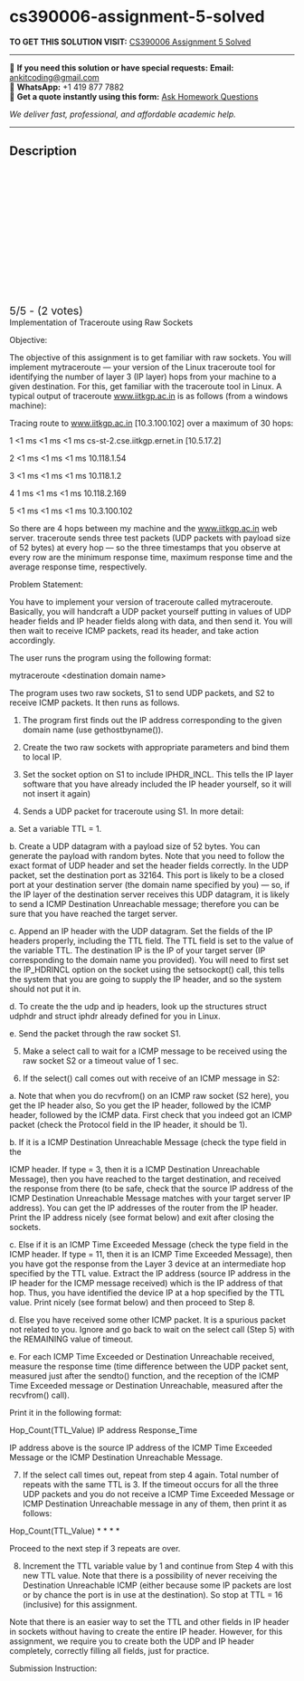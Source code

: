 # cs390006-assignment-5-solved
**TO GET THIS SOLUTION VISIT:** [CS390006 Assignment 5 Solved](https://www.ankitcodinghub.com/product/cs390006-cs-39006-assignment-5-solved/)


---

📩 **If you need this solution or have special requests:** **Email:** ankitcoding@gmail.com  
📱 **WhatsApp:** +1 419 877 7882  
📄 **Get a quote instantly using this form:** [Ask Homework Questions](https://www.ankitcodinghub.com/services/ask-homework-questions/)

*We deliver fast, professional, and affordable academic help.*

---

<h2>Description</h2>



<div class="kk-star-ratings kksr-auto kksr-align-center kksr-valign-top" data-payload="{&quot;align&quot;:&quot;center&quot;,&quot;id&quot;:&quot;116504&quot;,&quot;slug&quot;:&quot;default&quot;,&quot;valign&quot;:&quot;top&quot;,&quot;ignore&quot;:&quot;&quot;,&quot;reference&quot;:&quot;auto&quot;,&quot;class&quot;:&quot;&quot;,&quot;count&quot;:&quot;2&quot;,&quot;legendonly&quot;:&quot;&quot;,&quot;readonly&quot;:&quot;&quot;,&quot;score&quot;:&quot;5&quot;,&quot;starsonly&quot;:&quot;&quot;,&quot;best&quot;:&quot;5&quot;,&quot;gap&quot;:&quot;4&quot;,&quot;greet&quot;:&quot;Rate this product&quot;,&quot;legend&quot;:&quot;5\/5 - (2 votes)&quot;,&quot;size&quot;:&quot;24&quot;,&quot;title&quot;:&quot;CS390006  Assignment 5 Solved&quot;,&quot;width&quot;:&quot;138&quot;,&quot;_legend&quot;:&quot;{score}\/{best} - ({count} {votes})&quot;,&quot;font_factor&quot;:&quot;1.25&quot;}">

<div class="kksr-stars">

<div class="kksr-stars-inactive">
            <div class="kksr-star" data-star="1" style="padding-right: 4px">


<div class="kksr-icon" style="width: 24px; height: 24px;"></div>
        </div>
            <div class="kksr-star" data-star="2" style="padding-right: 4px">


<div class="kksr-icon" style="width: 24px; height: 24px;"></div>
        </div>
            <div class="kksr-star" data-star="3" style="padding-right: 4px">


<div class="kksr-icon" style="width: 24px; height: 24px;"></div>
        </div>
            <div class="kksr-star" data-star="4" style="padding-right: 4px">


<div class="kksr-icon" style="width: 24px; height: 24px;"></div>
        </div>
            <div class="kksr-star" data-star="5" style="padding-right: 4px">


<div class="kksr-icon" style="width: 24px; height: 24px;"></div>
        </div>
    </div>

<div class="kksr-stars-active" style="width: 138px;">
            <div class="kksr-star" style="padding-right: 4px">


<div class="kksr-icon" style="width: 24px; height: 24px;"></div>
        </div>
            <div class="kksr-star" style="padding-right: 4px">


<div class="kksr-icon" style="width: 24px; height: 24px;"></div>
        </div>
            <div class="kksr-star" style="padding-right: 4px">


<div class="kksr-icon" style="width: 24px; height: 24px;"></div>
        </div>
            <div class="kksr-star" style="padding-right: 4px">


<div class="kksr-icon" style="width: 24px; height: 24px;"></div>
        </div>
            <div class="kksr-star" style="padding-right: 4px">


<div class="kksr-icon" style="width: 24px; height: 24px;"></div>
        </div>
    </div>
</div>


<div class="kksr-legend" style="font-size: 19.2px;">
            5/5 - (2 votes)    </div>
    </div>
Implementation of Traceroute using Raw Sockets

Objective:

The objective of this assignment is to get familiar with raw sockets. You will implement mytraceroute — your version of the Linux traceroute tool for identifying the number of layer 3 (IP layer) hops from your machine to a given destination. For this, get familiar with the traceroute tool in Linux. A typical output of traceroute www.iitkgp.ac.in is as follows (from a windows machine):

Tracing route to www.iitkgp.ac.in [10.3.100.102] over a maximum of 30 hops:

1 &lt;1 ms &lt;1 ms &lt;1 ms cs-st-2.cse.iitkgp.ernet.in [10.5.17.2]

2 &lt;1 ms &lt;1 ms &lt;1 ms 10.118.1.54

3 &lt;1 ms &lt;1 ms &lt;1 ms 10.118.1.2

4 1 ms &lt;1 ms &lt;1 ms 10.118.2.169

5 &lt;1 ms &lt;1 ms &lt;1 ms 10.3.100.102

So there are 4 hops between my machine and the www.iitkgp.ac.in web server. traceroute sends three test packets (UDP packets with payload size of 52 bytes) at every hop — so the three timestamps that you observe at every row are the minimum response time, maximum response time and the average response time, respectively.

Problem Statement:

You have to implement your version of traceroute called mytraceroute. Basically, you will handcraft a UDP packet yourself putting in values of UDP header fields and IP header fields along with data, and then send it. You will then wait to receive ICMP packets, read its header, and take action accordingly.

The user runs the program using the following format:

mytraceroute &lt;destination domain name&gt;

The program uses two raw sockets, S1 to send UDP packets, and S2 to receive ICMP packets. It then runs as follows.

1. The program first finds out the IP address corresponding to the given domain name (use gethostbyname()).

2. Create the two raw sockets with appropriate parameters and bind them to local IP.

3. Set the socket option on S1 to include IPHDR_INCL. This tells the IP layer software that you have already included the IP header yourself, so it will not insert it again)

4. Sends a UDP packet for traceroute using S1. In more detail:

a. Set a variable TTL = 1.

b. Create a UDP datagram with a payload size of 52 bytes. You can generate the payload with random bytes. Note that you need to follow the exact format of UDP header and set the header fields correctly. In the UDP packet, set the destination port as 32164. This port is likely to be a closed port at your destination server (the domain name specified by you) — so, if the IP layer of the destination server receives this UDP datagram, it is likely to send a ICMP Destination Unreachable message; therefore you can be sure that you have reached the target server.

c. Append an IP header with the UDP datagram. Set the fields of the IP headers properly, including the TTL field. The TTL field is set to the value of the variable TTL. The destination IP is the IP of your target server (IP corresponding to the domain name you provided). You will need to first set the IP_HDRINCL option on the socket using the setsockopt() call, this tells the system that you are going to supply the IP header, and so the system should not put it in.

d. To create the the udp and ip headers, look up the structures struct udphdr and struct iphdr already defined for you in Linux.

e. Send the packet through the raw socket S1.

5. Make a select call to wait for a ICMP message to be received using the raw socket S2 or a timeout value of 1 sec.

6. If the select() call comes out with receive of an ICMP message in S2:

a. Note that when you do recvfrom() on an ICMP raw socket (S2 here), you get the IP header also, So you get the IP header, followed by the ICMP header, followed by the ICMP data. First check that you indeed got an ICMP packet (check the Protocol field in the IP header, it should be 1).

b. If it is a ICMP Destination Unreachable Message (check the type field in the

ICMP header. If type = 3, then it is a ICMP Destination Unreachable Message), then you have reached to the target destination, and received the response from there (to be safe, check that the source IP address of the ICMP Destination Unreachable Message matches with your target server IP address). You can get the IP addresses of the router from the IP header. Print the IP address nicely (see format below) and exit after closing the sockets.

c. Else if it is an ICMP Time Exceeded Message (check the type field in the ICMP header. If type = 11, then it is an ICMP Time Exceeded Message), then you have got the response from the Layer 3 device at an intermediate hop specified by the TTL value. Extract the IP address (source IP address in the IP header for the ICMP message received) which is the IP address of that hop. Thus, you have identified the device IP at a hop specified by the TTL value. Print nicely (see format below) and then proceed to Step 8.

d. Else you have received some other ICMP packet. It is a spurious packet not related to you. Ignore and go back to wait on the select call (Step 5) with the REMAINING value of timeout.

e. For each ICMP Time Exceeded or Destination Unreachable received, measure the response time (time difference between the UDP packet sent, measured just after the sendto() function, and the reception of the ICMP Time Exceeded message or Destination Unreachable, measured after the recvfrom() call).

Print it in the following format:

Hop_Count(TTL_Value) IP address Response_Time

IP address above is the source IP address of the ICMP Time Exceeded Message or the ICMP Destination Unreachable Message.

7. If the select call times out, repeat from step 4 again. Total number of repeats with the same TTL is 3. If the timeout occurs for all the three UDP packets and you do not receive a ICMP Time Exceeded Message or ICMP Destination Unreachable message in any of them, then print it as follows:

Hop_Count(TTL_Value) * * * *

Proceed to the next step if 3 repeats are over.

8. Increment the TTL variable value by 1 and continue from Step 4 with this new TTL value. Note that there is a possibility of never receiving the Destination Unreachable ICMP (either because some IP packets are lost or by chance the port is in use at the destination). So stop at TTL = 16 (inclusive) for this assignment.

Note that there is an easier way to set the TTL and other fields in IP header in sockets without having to create the entire IP header. However, for this assignment, we require you to create both the UDP and IP header completely, correctly filling all fields, just for practice.

Submission Instruction:
